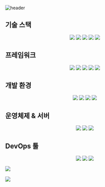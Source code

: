 ![header](https://capsule-render.vercel.app/api?type=rounded&color=gradient&text=%20asdf%20&height=300&fontSize=100&textBg=true)

<!-- 기술 스택 -->
## 기술 스택

<div align="center">
	<img src="https://img.shields.io/badge/Java-007396?style=flat&logo=Java&logoColor=white" />
	<img src="https://img.shields.io/badge/Python-3776AB?style=flat&logo=Python&logoColor=white" />
	<img src="https://img.shields.io/badge/C++-00599C?style=flat&logo=cplusplus&logoColor=white" />
	<img src="https://img.shields.io/badge/C-00599C?style=flat&logo=c&logoColor=white" />
	<img src="https://img.shields.io/badge/Java-F7DF1E?style=flat&logo=javascript&logoColor=white" />
</div>

<!-- 프레임워크 -->
## 프레임워크

<div align="center">
    <!-- 프레임워크 뱃지 예시 -->
	<img src="https://img.shields.io/badge/Spring-6DB33F?style=flat&logo=spring&logoColor=white" />
	<img src="https://img.shields.io/badge/Springboot-6DB33F?style=flat&logo=springboot&logoColor=white" />
	<img src="https://img.shields.io/badge/NodeJs-339933?style=flat&logo=nodedotjs&logoColor=white" />
	<img src="https://img.shields.io/badge/Spring-6DB33F?style=flat&logo=spring&logoColor=white" />
	<img src="https://img.shields.io/badge/FastAPI-009688?style=flat&logo=fastapi&logoColor=white" />
    <!-- 추가 프레임워크 뱃지들 -->
</div>

<!-- 개발 환경 -->
## 개발 환경

<div align="center">
    <!-- 개발 환경 뱃지 예시 -->
    	<img src="https://img.shields.io/badge/Intellij-000000?style=flat&logo=intellijidea&logoColor=white" />
	<img src="https://img.shields.io/badge/VsCode-007ACC?style=flat&logo=visualstudiocode&logoColor=white" />
	<img src="https://img.shields.io/badge/Vim-019733?style=flat&logo=vim&logoColor=white" />
	<img src="https://img.shields.io/badge/Atom-66595C?style=flat&logo=atom&logoColor=white" />
    <!-- 추가 개발 환경 뱃지들 -->
</div>

## 운영체제 & 서버

<div align="center">
    <!-- SNS & 플랫폼 뱃지 예시 -->
   	<img src="https://img.shields.io/badge/Centos-262577?style=flat&logo=centos&logoColor=white" />
    	<img src="https://img.shields.io/badge/Windows-0078D4?style=flat&logo=windows&logoColor=white" />
	<img src="https://img.shields.io/badge/Ubuntu-E95420?style=flat&logo=ubuntu&logoColor=white" />
    <!-- 추가 SNS & 플랫폼 뱃지들 -->
</div>

## DevOps 툴

<div align="center">
    <!-- SNS & 플랫폼 뱃지 예시 -->
    <img src="https://img.shields.io/badge/Jenkins-D24939?style=flat&logo=jenkins&logoColor=white" />
	<img src="https://img.shields.io/badge/Docker-2496ED?style=flat&logo=docker&logoColor=white" />
	<img src="https://img.shields.io/badge/tomcat-F8DC75?style=flat&logo=apachetomcat&logoColor=black" />
    <!-- 추가 SNS & 플랫폼 뱃지들 -->
</div>

<img src="https://github-readme-stats.vercel.app/api/top-langs/?username=donghyoya&layout=compact"><br><br>
<img src="https://github-readme-stats.vercel.app/api?username=donghyoya&show_icons=true">

<!--
**donghyoya/donghyoya** is a ✨ _special_ ✨ repository because its `README.md` (this file) appears on your GitHub profile.

Here are some ideas to get you started:

- 🔭 I’m currently working on ...
- 🌱 I’m currently learning ...
- 👯 I’m looking to collaborate on ...
- 🤔 I’m looking for help with ...
- 💬 Ask me about ...
- 📫 How to reach me: ...
- 😄 Pronouns: ...
- ⚡ Fun fact: ...
-->
